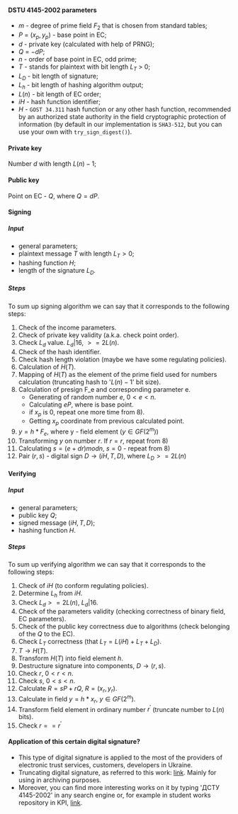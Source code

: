 #### DSTU 4145-2002 parameters
* $m$ - degree of prime field $F_2$ that is chosen from standard tables;
* $P$ = $(x_p, y_p)$ - base point in EC;
* $d$ - private key (calculated with help of PRNG);
* $Q$ = $-dP$;
* $n$ - order of base point in EC, odd prime;
* $T$ - stands for plaintext with bit length $L_T$ > 0;
* $L_D$ - bit length of signature;
* $L_h$ - bit length of hashing algorithm output;
* $L(n)$ - bit length of EC order; 
* $iH$ - hash function identifier;
* $H$ - `GOST 34.311` hash function or any other hash function, recommended by an authorized state authority in the field cryptographic protection of information (by default in our implementation is `SHA3-512`, but you can use your own with `try_sign_digest()`).

#### Private key
Number $d$ with length $L(n) - 1$;
#### Public key
Point on EC - $Q$, where $Q = dP$.

#### Signing 
##### Input
* general parameters;
* plaintext message $T$ with length $L_T > 0$;
* hashing function $H$;
* length of the signature $L_D$.
##### Steps
To sum up signing algorithm we can say that it corresponds to the following steps:
1) Check of the income parameters.
2) Check of private key validity (a.k.a. check point order).
3) Check $L_d$ value. $L_d | 16$, $>= 2L(n)$.
4) Check of the hash identifier.
5) Check hash length violation (maybe we have some regulating policies).
6) Calculation of $H(T)$.
7) Mapping of $H(T)$ as the element of the prime field used for numbers calculation (truncating hash to '$L(n) - 1$' bit size).
8) Calculation of presign F_e and corresponding parameter e.
   * Generating of random number $e$, $0 < e < n$.
   * Calculating $eP$, where is base point.
   * if $x_p$ is 0, repeat one more time from 8).
   * Getting $x_p$ coordinate from previous calculated point.
9) $y = h * F_e$, where y - field element ($y \in GF(2^m)$)
10) Transforming $y$ on number $r$. If $r = r$, repeat from 8)
12) Calculating $s=(e+dr) mod n$, $s=0$ - repeat from 8)
14) Pair $(r, s)$ - digital sign $D \rightarrow (iH, T, D)$, where $L_D >= 2L(n)$

#### Verifying
##### Input
* general parameters;
* public key $Q$;
* signed message $(iH, T, D)$;
* hashing function $H$.
##### Steps
To sum up verifying algorithm we can say that it corresponds to the following steps:
1) Check of $iH$ (to conform regulating policies).
2) Determine $L_h$ from $iH$.
3) Check $L_d >= 2L(n)$, $L_d | 16$.
4) Check of the parameters validity (checking correctness of binary field, EC parameters).
5) Check of the public key correctness due to algorithms (check belonging of the $Q$ to the EC).
6) Check $L_T$ correctness (that $L_T = L(iH) + L_T + L_D$). 
7) $T \rightarrow H(T)$.
8) Transform $H(T)$ into field element $h$.
9) Destructure signature into components, $D \rightarrow (r,s)$.
10) Check $r$, $0 < r < n$.
11) Check $s$, $0 < s < n$.
12) Calculate $R = sP + rQ$, $R = (x_r, y_r)$.
13) Calculate in field $y = h*x_r$, $y \in GF(2^m)$.
14) Transform field element in ordinary number $r^{'}$ (truncate number to $L(n)$ bits).
15) Check $r == r^{'}$


#### Application of this certain digital signature?
* This type of digital signature is applied to the most of the providers of electronic trust services, customers, developers in Ukraine.
* Truncating digital signature, as referred to this work: [link](https://ela.kpi.ua/items/996b943b-6a28-4a89-a351-88849b0318fc). Mainly for using in archiving purposes.
* Moreover, you can find more interesting works on it by typing 'ДСТУ 4145-2002' in any search engine or, for example in student works repository in KPI, [link](https://ela.kpi.ua/home).